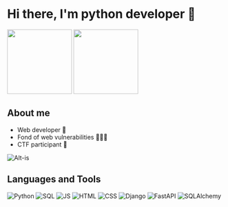 # Hi there, I'm python developer 👋

<p> 
  <img height="150em" src="https://github-readme-stats.vercel.app/api?username=Flict-dev&show_icons=true&hide_border=true&include_all_commits=true&theme=tokyonight" />
  <img height="150em" src="https://github-readme-stats.vercel.app/api/top-langs/?username=Flict-dev&show_icons=true&hide_border=true&layout=compact&langs_count=8&theme=tokyonight"/> 
</p>

## About me
  - Web developer 🚀
  - Fond of web vulnerabilities 🕵🏻‍♂️
  - CTF participant 🚩

![Alt-is](https://thumbs.gfycat.com/RepentantIcyKinglet-size_restricted.gif)

## Languages and Tools
![Python](https://img.shields.io/badge/-Python-70a5fd)
![SQL](https://img.shields.io/badge/-SQL-70a5fd)
![JS](https://img.shields.io/badge/-JS-70a5fd)
![HTML](https://img.shields.io/badge/-HTML-70a5fd)
![CSS](https://img.shields.io/badge/-CSS-70a5fd)
![Django](https://img.shields.io/badge/-Django-343467)
![FastAPI](https://img.shields.io/badge/-FastAPI-70a5fd)
![SQLAlchemy](https://img.shields.io/badge/-SQLAlchemy-70a5fd)
